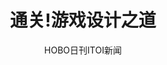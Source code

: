 ---
title: 通关!游戏设计之道
subtitle: 
author: [HOBO日刊ITOI新闻]
category: [策划]
cover: https://s3proxy.cdn-zlib.se//covers299/collections/userbooks/ec389f9e367f7e24a85c7a7b8082f9952b7fbac603a55ef08e5f9b087e24ca01.jpg
status: complete
---